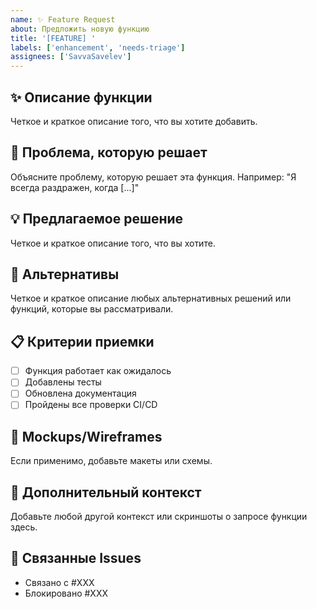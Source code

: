 ```yaml
---
name: ✨ Feature Request
about: Предложить новую функцию
title: '[FEATURE] '
labels: ['enhancement', 'needs-triage']
assignees: ['SavvaSavelev']
---
```


## ✨ Описание функции
Четкое и краткое описание того, что вы хотите добавить.

## 🎯 Проблема, которую решает
Объясните проблему, которую решает эта функция. Например: "Я всегда раздражен, когда [...]"

## 💡 Предлагаемое решение
Четкое и краткое описание того, что вы хотите.

## 🔄 Альтернативы
Четкое и краткое описание любых альтернативных решений или функций, которые вы рассматривали.

## 📋 Критерии приемки
- [ ] Функция работает как ожидалось
- [ ] Добавлены тесты
- [ ] Обновлена документация
- [ ] Пройдены все проверки CI/CD

## 🎨 Mockups/Wireframes
Если применимо, добавьте макеты или схемы.

## 📝 Дополнительный контекст
Добавьте любой другой контекст или скриншоты о запросе функции здесь.

## 🔗 Связанные Issues
- Связано с #XXX
- Блокировано #XXX
